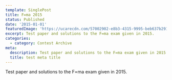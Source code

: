 ```yaml
---
template: SinglePost
title: F=ma 2015
status: Published
date: '2015-01-01'
featuredImage: 'https://ucarecdn.com/57002902-e8b3-4315-9995-beb637b29128/'
excerpt: Test paper and solutions to the F=ma exam given in 2015.
categories:
  - category: Contest Archive
meta:
  description: Test paper and solutions to the F=ma exam given in 2015.
  title: test meta title
---
```

Test paper and solutions to the F=ma exam given in 2015.